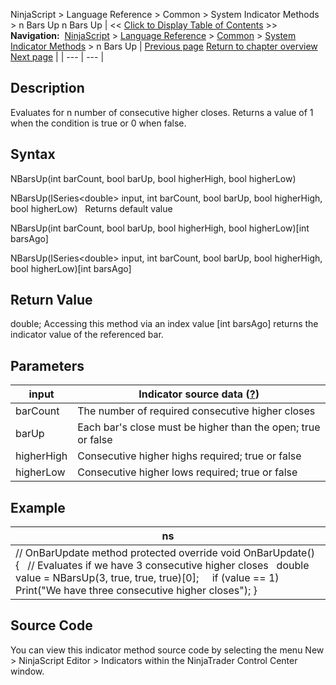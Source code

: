 ﻿
NinjaScript \> Language Reference \> Common \> System Indicator Methods \> n Bars Up
n Bars Up
| \<\< [Click to Display Table of Contents](n_bars_up.md) \>\> **Navigation:**     [NinjaScript](ninjascript.md) \> [Language Reference](language_reference_wip.md) \> [Common](common.md) \> [System Indicator Methods](indicators.md) \> n Bars Up | [Previous page](n_bars_down.md) [Return to chapter overview](indicators.md) [Next page](on_balance_volume_obv.md) |
| --- | --- |
## Description
Evaluates for n number of consecutive higher closes. Returns a value of 1 when the condition is true or 0 when false. 

## Syntax
NBarsUp(int barCount, bool barUp, bool higherHigh, bool higherLow)  

NBarsUp(ISeries\<double\> input, int barCount, bool barUp, bool higherHigh, bool higherLow)
 
Returns default value  

NBarsUp(int barCount, bool barUp, bool higherHigh, bool higherLow)\[int barsAgo]  

NBarsUp(ISeries\<double\> input, int barCount, bool barUp, bool higherHigh, bool higherLow)\[int barsAgo]

## Return Value
double; Accessing this method via an index value \[int barsAgo] returns the indicator value of the referenced bar.

## Parameters
| input | Indicator source data ([?](valid_input_data_for_indicator.md)) |
| --- | --- |
| barCount | The number of required consecutive higher closes |
| barUp | Each bar's close must be higher than the open; true or false |
| higherHigh | Consecutive higher highs required; true or false |
| higherLow | Consecutive higher lows required; true or false |

## Example
| ns |
| --- |
| // OnBarUpdate method protected override void OnBarUpdate() {    // Evaluates if we have 3 consecutive higher closes    double value \= NBarsUp(3, true, true, true)\[0];      if (value \=\= 1)        Print("We have three consecutive higher closes"); } |

## Source Code
You can view this indicator method source code by selecting the menu New \> NinjaScript Editor \> Indicators within the NinjaTrader Control Center window.
